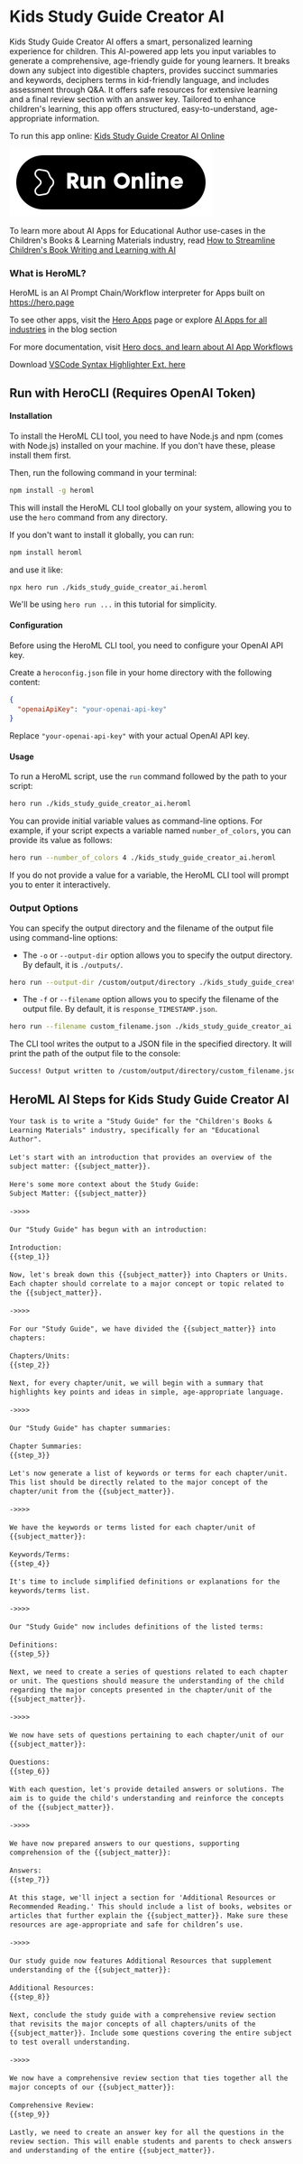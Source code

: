 # Kids Study Guide Creator AI

Kids Study Guide Creator AI offers a smart, personalized learning experience for children. This AI-powered app lets you input variables to generate a comprehensive, age-friendly guide for young learners. It breaks down any subject into digestible chapters, provides succinct summaries and keywords, deciphers terms in kid-friendly language, and includes assessment through Q&A. It offers safe resources for extensive learning and a final review section with an answer key. Tailored to enhance children's learning, this app offers structured, easy-to-understand, age-appropriate information.

To run this app online: [Kids Study Guide Creator AI Online](https://hero.page/app/kids-study-guide-creator-ai-customized-ai-powered-kids-learning/vna9zpwhve4ic0rW9acw)

[![Run Kids Study Guide Creator AI Online](/assets/run.svg)](https://hero.page/app/kids-study-guide-creator-ai-customized-ai-powered-kids-learning/vna9zpwhve4ic0rW9acw)

To learn more about AI Apps for Educational Author use-cases in the Children's Books & Learning Materials industry, read [How to Streamline Children's Book Writing and Learning with AI](https://hero.page/blog/ai/children's-books-and-learning-materials/how-to-streamline-children's-book-writing-and-learning-with-ai/170777)

### What is HeroML?
HeroML is an AI Prompt Chain/Workflow interpreter for Apps built on https://hero.page 

To see other apps, visit the [Hero Apps](https://hero.page/apps) page or explore [AI Apps for all industries](https://hero.page/blog) in the blog section

For more documentation, visit [Hero docs, and learn about AI App Workflows](https://hero.page/tutorials/introduction-to-heroml)

Download [VSCode Syntax Highlighter Ext. here](https://marketplace.visualstudio.com/items?itemName=hero-page.heroml)

## Run with HeroCLI (Requires OpenAI Token)

#### Installation

To install the HeroML CLI tool, you need to have Node.js and npm (comes with Node.js) installed on your machine. If you don't have these, please install them first. 

Then, run the following command in your terminal:

```bash
npm install -g heroml
```

This will install the HeroML CLI tool globally on your system, allowing you to use the `hero` command from any directory.

If you don't want to install it globally, you can run:

```bash
npm install heroml
```

and use it like:

```bash
npx hero run ./kids_study_guide_creator_ai.heroml
```

We'll be using `hero run ...` in this tutorial for simplicity.

#### Configuration

Before using the HeroML CLI tool, you need to configure your OpenAI API key. 

Create a `heroconfig.json` file in your home directory with the following content:

```json
{
  "openaiApiKey": "your-openai-api-key"
}
```

Replace `"your-openai-api-key"` with your actual OpenAI API key.

#### Usage

To run a HeroML script, use the `run` command followed by the path to your script:

```bash
hero run ./kids_study_guide_creator_ai.heroml
```

You can provide initial variable values as command-line options. For example, if your script expects a variable named `number_of_colors`, you can provide its value as follows:

```bash
hero run --number_of_colors 4 ./kids_study_guide_creator_ai.heroml
```

If you do not provide a value for a variable, the HeroML CLI tool will prompt you to enter it interactively.

### Output Options

You can specify the output directory and the filename of the output file using command-line options:

- The `-o` or `--output-dir` option allows you to specify the output directory. By default, it is `./outputs/`.

```bash
hero run --output-dir /custom/output/directory ./kids_study_guide_creator_ai.heroml
```

- The `-f` or `--filename` option allows you to specify the filename of the output file. By default, it is `response_TIMESTAMP.json`.

```bash
hero run --filename custom_filename.json ./kids_study_guide_creator_ai.heroml
```

The CLI tool writes the output to a JSON file in the specified directory. It will print the path of the output file to the console:

```bash
Success! Output written to /custom/output/directory/custom_filename.json
```


## HeroML AI Steps for Kids Study Guide Creator AI
```
Your task is to write a "Study Guide" for the "Children's Books & Learning Materials" industry, specifically for an "Educational Author". 

Let's start with an introduction that provides an overview of the subject matter: {{subject_matter}}. 

Here's some more context about the Study Guide:
Subject Matter: {{subject_matter}}

->>>>

Our "Study Guide" has begun with an introduction:

Introduction:
{{step_1}}

Now, let's break down this {{subject_matter}} into Chapters or Units. Each chapter should correlate to a major concept or topic related to the {{subject_matter}}.

->>>>

For our "Study Guide", we have divided the {{subject_matter}} into chapters:

Chapters/Units:
{{step_2}}

Next, for every chapter/unit, we will begin with a summary that highlights key points and ideas in simple, age-appropriate language.

->>>>

Our "Study Guide" has chapter summaries:

Chapter Summaries:
{{step_3}}

Let's now generate a list of keywords or terms for each chapter/unit. This list should be directly related to the major concept of the chapter/unit from the {{subject_matter}}.

->>>>

We have the keywords or terms listed for each chapter/unit of {{subject_matter}}:

Keywords/Terms:
{{step_4}}

It's time to include simplified definitions or explanations for the keywords/terms list.

->>>>

Our "Study Guide" now includes definitions of the listed terms: 

Definitions:
{{step_5}}

Next, we need to create a series of questions related to each chapter or unit. The questions should measure the understanding of the child regarding the major concepts presented in the chapter/unit of the {{subject_matter}}.

->>>>

We now have sets of questions pertaining to each chapter/unit of our {{subject_matter}}:

Questions:
{{step_6}}

With each question, let's provide detailed answers or solutions. The aim is to guide the child's understanding and reinforce the concepts of the {{subject_matter}}.

->>>>

We have now prepared answers to our questions, supporting comprehension of the {{subject_matter}}:

Answers:
{{step_7}}

At this stage, we'll inject a section for 'Additional Resources or Recommended Reading.' This should include a list of books, websites or articles that further explain the {{subject_matter}}. Make sure these resources are age-appropriate and safe for children’s use.

->>>>

Our study guide now features Additional Resources that supplement understanding of the {{subject_matter}}:

Additional Resources:
{{step_8}}

Next, conclude the study guide with a comprehensive review section that revisits the major concepts of all chapters/units of the {{subject_matter}}. Include some questions covering the entire subject to test overall understanding.

->>>>

We now have a comprehensive review section that ties together all the major concepts of our {{subject_matter}}:

Comprehensive Review:
{{step_9}}

Lastly, we need to create an answer key for all the questions in the review section. This will enable students and parents to check answers and understanding of the entire {{subject_matter}}. 


```

